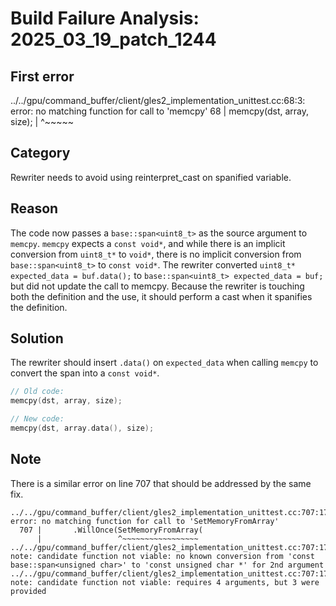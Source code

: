 # Build Failure Analysis: 2025_03_19_patch_1244

## First error

../../gpu/command_buffer/client/gles2_implementation_unittest.cc:68:3: error: no matching function for call to 'memcpy'
   68 |   memcpy(dst, array, size);
      |   ^~~~~~

## Category
Rewriter needs to avoid using reinterpret_cast on spanified variable.

## Reason
The code now passes a `base::span<uint8_t>` as the source argument to `memcpy`. `memcpy` expects a `const void*`, and while there is an implicit conversion from `uint8_t*` to `void*`, there is no implicit conversion from `base::span<uint8_t>` to `const void*`. The rewriter converted `uint8_t* expected_data = buf.data();` to `base::span<uint8_t> expected_data = buf;` but did not update the call to memcpy. Because the rewriter is touching both the definition and the use, it should perform a cast when it spanifies the definition.

## Solution
The rewriter should insert `.data()` on `expected_data` when calling `memcpy` to convert the span into a `const void*`.

```c++
// Old code:
memcpy(dst, array, size);

// New code:
memcpy(dst, array.data(), size);
```

## Note
There is a similar error on line 707 that should be addressed by the same fix.
```
../../gpu/command_buffer/client/gles2_implementation_unittest.cc:707:17: error: no matching function for call to 'SetMemoryFromArray'
  707 |       .WillOnce(SetMemoryFromArray(
      |                 ^~~~~~~~~~~~~~~~~~
../../gpu/command_buffer/client/gles2_implementation_unittest.cc:707:17: note: candidate function not viable: no known conversion from 'const base::span<unsigned char>' to 'const unsigned char *' for 2nd argument
../../gpu/command_buffer/client/gles2_implementation_unittest.cc:707:17: note: candidate function not viable: requires 4 arguments, but 3 were provided